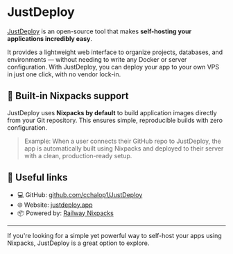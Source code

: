 # JustDeploy

[JustDeploy](https://github.com/cchalop1/JustDeploy) is an open-source tool that makes **self-hosting your applications incredibly easy**.

It provides a lightweight web interface to organize projects, databases, and environments — without needing to write any Docker or server configuration. With JustDeploy, you can deploy your app to your own VPS in just one click, with no vendor lock-in.

## 🚀 Built-in Nixpacks support

JustDeploy uses **Nixpacks by default** to build application images directly from your Git repository. This ensures simple, reproducible builds with zero configuration.

> Example: When a user connects their GitHub repo to JustDeploy, the app is automatically built using Nixpacks and deployed to their server with a clean, production-ready setup.

## 🔗 Useful links

- 💻 GitHub: [github.com/cchalop1/JustDeploy](https://github.com/cchalop1/JustDeploy)
- 🌐 Website: [justdeploy.app](https://justdeploy.app)
- 📦 Powered by: [Railway Nixpacks](https://github.com/railwayapp/nixpacks)

---

If you're looking for a simple yet powerful way to self-host your apps using Nixpacks, JustDeploy is a great option to explore.
